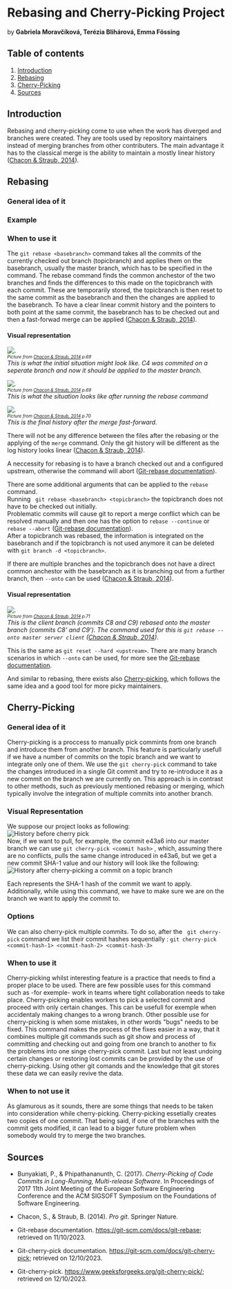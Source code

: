 # Rebasing and Cherry-Picking Project
by **Gabriela Moravčíková, Terézia Blihárová, Emma Fössing**

## Table of contents 
1. [Introduction](#introduction)
2. [Rebasing](#rebasing)   
3. [Cherry-Picking](#cherry-picking)
4. [Sources](#sources)


## Introduction
Rebasing and cherry-picking come to use when the work has diverged and branches were created. They are tools used by repository maintainers instead of merging branches from other contributers. The main advantage it has to the classical merge is the ability to maintain a mostly linear history ([Chacon & Straub, 2014](#pro-git-book)).

## Rebasing
### General idea of it

### Example
### When to use it 

The ```git rebase <basebranch>``` command takes all the commits of the currently checked out branch (topicbranch) and applies them on the basebranch, usually the master branch, which has to be specified in the command.
The rebase command finds the common anchestor of the two branches and finds the differences to this made on the topicbranch with each commit. These are temporarily stored, the topicbranch is then reset to the same commit as the basebranch and then the changes are applied to the basebranch. To have a clear linear commit history and the pointers to both point at the same commit, the basebranch has to be checked out and then a fast-forwad merge can be applied ([Chacon & Straub, 2014](#pro-git-book)).

#### Visual representation
![.](./pictures/diverged_work_history.png)<br>
*<font size="1"> Picture from [Chacon & Straub, 2014](#pro-git-book) p.69</font>* <br>
*This is what the initial situation might look like. C4 was commited on a seperate branch and now it should be applied to the master branch.* <br>

![.](./pictures/basic_rebase.png)<br>
*<font size="1"> Picture from [Chacon & Straub, 2014](#pro-git-book) p.69</font>* <br>
*This is what the situation looks like after running the rebase command* <br>

![.](./pictures/basic_rebase_after_merge_ff.png) <br>
*<font size="1"> Picture from [Chacon & Straub, 2014](#pro-git-book) p.70</font>* <br>
*This is the final history after the merge fast-forward.* <br>

There will not be any difference between the files after the rebasing or the applying of the ```merge``` command. Only the git history will be different as the log history looks linear ([Chacon & Straub, 2014](#pro-git-book)). 

A neccessity for rebasing is to have a branch checked out and a configured upstream, otherwise the command will abort ([Git-rebase documentation](#git-scm)).


There are some additional arguments that can be applied to the ```rebase``` command. <br>
Running ``` git rebase <basebranch> <topicbranch>``` the topicbranch does not have to be checked out initially. <br>
Problematic commits will cause git to report a merge conflict which can be resolved manually and then one has the option to ```rebase --continue``` or ```rebase --abort``` ([Git-rebase documentation](#git-scm)). <br>
After a topicbranch was rebased, the information is integrated on the basebranch and if the topicbranch is not used anymore it can be deleted with ```git branch -d <topicbranch>```.

If there are multiple branches and the topicbranch does not have a direct common anchestor with the basebranch as it is branching out from a further branch, then ```--onto``` can be used ([Chacon & Straub, 2014](#pro-git-book)).

#### Visual representation
![.](./pictures/rebasing_topic_off_another_topic.png)<br>
*<font size="1"> Picture from [Chacon & Straub, 2014](#pro-git-book) p.71</font>* <br>
*This is the client branch (commits C8 and C9) rebased onto the master branch (commits C8' and C9'). The command used for this is  ```git rebase --onto master server client``` ([Chacon & Straub, 2014](#pro-git-book))*. <br>

This is the same as ```git reset --hard <upstream>```. There are many branch scenarios in which ```--onto``` can be used, for more see the [Git-rebase documentation](#git-scm).

And similar to rebasing, there exists also [Cherry-picking](#cherry-picking), which follows the same idea and a good tool for more picky maintainers.

## Cherry-Picking
### General idea of it
Cherry-picking is a proccess to manually pick commints from one branch and introduce them from another branch. This feature is particularly usefull if we have a number of commits on the topic branch and we want to integrate only one of them.  We use the ```git cherry-pick``` command to take the changes introduced in a single Git commit and try to re-introduce it as a new commit on the branch we are currently on. This approach is in contrast to other methods, such as previously mentioned rebasing or merging, which typically involve the integration of multiple commits into another branch.
### Visual Representation 
We suppose our project looks as following: <br>
![History before cherry pick](./pictures/cherry.png)<br>
Now, if we want to pull, for example, the commit e43a6 into our master branch we can use ``` git cherry-pick <commit hash> ``` , which, assuming there are no conflicts, pulls the same change introduced in e43a6, but we get a new commit SHA-1 value and our history will look like the following: <br>
![History after cherry-picking a commit on a topic branch](./pictures/after_cherry.png)<br>

Each <commit-hash> represents the SHA-1 hash of the commit we want to apply. Additionally, while using this command, we have to make sure we are on the branch we want to apply the commit to. 

### Options 
We can also cherry-pick multiple commits. To do so, after the ``` git cherry-pick``` command we list their commit hashes sequentially : ``` git cherry-pick <commit-hash-1> <commit-hash-2> <commit-hash-3> ```
 

### When to use it 
Cherry-picking whilst interesting feature is a practice that needs to find a proper place to be used. There are few possible uses for this command such as -for exemple-  work in teams where tight collaboration needs to take place. Cherry-picking enables workers to pick a selected commit and proceed with only certain changes. This can be usefull for exemple when accidentaly making changes to a wrong branch.
Other possible use for cherry-picking is when some mistakes, in other words "bugs" needs to be fixed. This command makes the process of the fixes easier in a way, that it combines multiple git commands such as git show and process of committing and checking out and going from one branch to another to fix the problems into one singe cherry-pick commit.
Last but not least undoing certain changes or restoring lost commits can be provided by the use of cherry-picking. Using other git comands and the knowledge that git stores these data we can easily revive the data. 

### When to not use it
As glamurous as it sounds, there are some things that needs to be taken into consideration while cherry-picking. Cherry-picking essetially creates two copies of one commit. That being said, if one of the branches with the commit gets modified, it can lead to a bigger future problem when somebody would try to merge the two branches. 

## Sources
- <a id="cherry picking of code commits"></a>Bunyakiati, P., & Phipathananunth, C. (2017). *Cherry-Picking of Code Commits in Long-Running, Multi-release Software*. In Proceedings of 2017 11th Joint Meeting of the European Software Engineering Conference and the ACM SIGSOFT Symposium on the Foundations of Software Engineering. 

- <a id="pro-git-book"></a> Chacon, S., & Straub, B. (2014). *Pro git*. Springer Nature.

- <a id="git-scm"></a> Git-rebase documentation. https://git-scm.com/docs/git-rebase; retrieved on 11/10/2023.

- <a id="git-scm2"></a> Git-cherry-pick documentation. https://git-scm.com/docs/git-cherry-pick; retrieved on 12/10/2023.

- <a id="geeks"></a> Git-cherry-pick. https://www.geeksforgeeks.org/git-cherry-pick/; retrieved on 12/10/2023.



